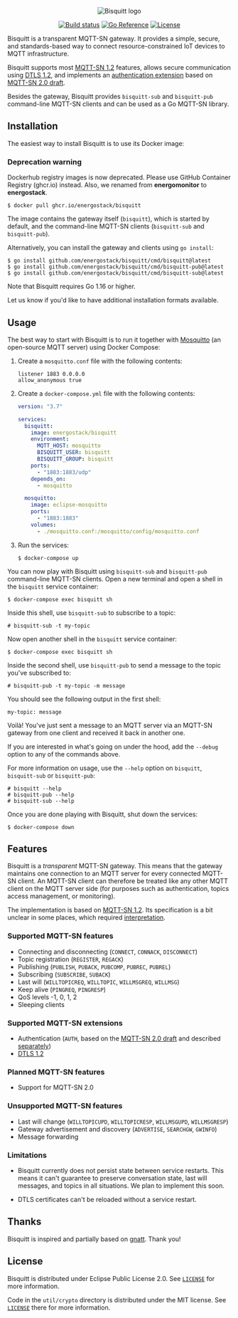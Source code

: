 <p align="center">
  <img src="doc/logo.png" alt="Bisquitt logo">
</p>

<p align="center">
  <a href="https://github.com/energostack/bisquitt/actions/workflows/bisquitt-tests.yaml"><img src="https://img.shields.io/github/workflow/status/energostack/bisquitt/bisquitt%20tests?style=flat-square" alt="Build status"></a>
  <a href="https://pkg.go.dev/github.com/energostack/bisquitt"><img src="https://pkg.go.dev/badge/github.com/energostack/bisquitt.svg" alt="Go Reference"></a>
  <a href="https://github.com/energostack/bisquitt#license"><img src="https://img.shields.io/github/license/energostack/bisquitt?style=flat-square" alt="License"></a>
</p>

Bisquitt is a transparent MQTT-SN gateway. It provides a simple, secure, and
standards-based way to connect resource-constrained IoT devices to MQTT
infrastructure.

Bisquitt supports most [MQTT-SN 1.2] features, allows secure communication using
[DTLS 1.2], and implements an [authentication extension](doc/auth.md) based on
[MQTT-SN 2.0 draft].

Besides the gateway, Bisquitt provides `bisquitt-sub` and `bisquitt-pub`
command-line MQTT-SN clients and can be used as a Go MQTT-SN library.

## Installation

The easiest way to install Bisquitt is to use its Docker image:

### Deprecation warning
Dockerhub registry images is now deprecated. Please use GitHub Container Registry (ghcr.io) instead.
Also, we renamed from **energomonitor** to **energostack**.
```console
$ docker pull ghcr.io/energostack/bisquitt
```

The image contains the gateway itself (`bisquitt`), which is started by default,
and the command-line MQTT-SN clients (`bisquitt-sub` and `bisquitt-pub`).

Alternatively, you can install the gateway and clients using `go install`:

```console
$ go install github.com/energostack/bisquitt/cmd/bisquitt@latest
$ go install github.com/energostack/bisquitt/cmd/bisquitt-pub@latest
$ go install github.com/energostack/bisquitt/cmd/bisquitt-sub@latest
```

Note that Bisquitt requires Go 1.16 or higher.

Let us know if you'd like to have additional installation formats available.

## Usage

The best way to start with Bisquitt is to run it together with [Mosquitto] (an
open-source MQTT server) using Docker Compose:

  1. Create a `mosquitto.conf` file with the following contents:

     ```
     listener 1883 0.0.0.0
     allow_anonymous true
     ```

  1. Create a `docker-compose.yml` file with the following contents:

     ```yaml
     version: "3.7"

     services:
       bisquitt:
         image: energostack/bisquitt
         environment:
           MQTT_HOST: mosquitto
           BISQUITT_USER: bisquitt
           BISQUITT_GROUP: bisquitt
         ports:
           - "1883:1883/udp"
         depends_on:
           - mosquitto

       mosquitto:
         image: eclipse-mosquitto
         ports:
           - "1883:1883"
         volumes:
           - ./mosquitto.conf:/mosquitto/config/mosquitto.conf
     ```

  1. Run the services:

     ```console
     $ docker-compose up
     ```

You can now play with Bisquitt using `bisquitt-sub` and `bisquitt-pub`
command-line MQTT-SN clients. Open a new terminal and open a shell in the
`bisquitt` service container:

```console
$ docker-compose exec bisquitt sh
```

Inside this shell, use `bisquitt-sub` to subscribe to a topic:

```console
# bisquitt-sub -t my-topic
```

Now open another shell in the `bisquitt` service container:

```console
$ docker-compose exec bisquitt sh
```

Inside the second shell, use `bisquitt-pub` to send a message to the topic
you've subscribed to:

```console
# bisquitt-pub -t my-topic -m message
```

You should see the following output in the first shell:

```console
my-topic: message
```

Voilà! You've just sent a message to an MQTT server via an MQTT-SN gateway from
one client and received it back in another one.

If you are interested in what's going on under the hood, add the `--debug`
option to any of the commands above.

For more information on usage, use the `--help` option on `bisquitt`,
`bisquitt-sub` or `bisquitt-pub`:

```console
# bisquitt --help
# bisquitt-pub --help
# bisquitt-sub --help
```

Once you are done playing with Bisquitt, shut down the services:

```console
$ docker-compose down
```

## Features

Bisquitt is a _transparent_ MQTT-SN gateway. This means that the gateway
maintains one connection to an MQTT server for every connected MQTT-SN client.
An MQTT-SN client can therefore be treated like any other MQTT client on the
MQTT server side (for purposes such as authentication, topics access management,
or monitoring).

The implementation is based on [MQTT-SN 1.2]. Its specification is a bit unclear
in some places, which required
[interpretation](doc/specification-interpretation.md).

### Supported MQTT-SN features

  * Connecting and disconnecting (`CONNECT`, `CONNACK`, `DISCONNECT`)
  * Topic registration (`REGISTER`, `REGACK`)
  * Publishing (`PUBLISH`, `PUBACK`, `PUBCOMP`, `PUBREC`, `PUBREL`)
  * Subscribing (`SUBSCRIBE`, `SUBACK`)
  * Last will (`WILLTOPICREQ`, `WILLTOPIC`, `WILLMSGREQ`, `WILLMSG`)
  * Keep alive (`PINGREQ`, `PINGRESP`)
  * QoS levels -1, 0, 1, 2
  * Sleeping clients

### Supported MQTT-SN extensions

  * Authentication (`AUTH`, based on the [MQTT-SN 2.0 draft] and described
    [separately](doc/auth.md))
  * [DTLS 1.2]

### Planned MQTT-SN features

  * Support for MQTT-SN 2.0

### Unsupported MQTT-SN features

  * Last will change (`WILLTOPICUPD`, `WILLTOPICRESP`, `WILLMSGUPD`,
    `WILLMSGRESP`)
  * Gateway advertisement and discovery (`ADVERTISE`, `SEARCHGW`, `GWINFO`)
  * Message forwarding

### Limitations

  * Bisquitt currently does not persist state between service restarts. This
    means it can't guarantee to preserve conversation state, last will messages,
    and topics in all situations. We plan to implement this soon.

  * DTLS certificates can't be reloaded without a service restart.

## Thanks

Bisquitt is inspired and partially based on [gnatt]. Thank you!

## License

Bisquitt is distributed under Eclipse Public License 2.0. See
[`LICENSE`](LICENSE) for more information.

Code in the `util/crypto` directory is distributed under the MIT license.
See [`LICENSE`](util/crypto/LICENSE) there for more information.

[MQTT-SN 1.2]: https://www.oasis-open.org/committees/download.php/66091/MQTT-SN_spec_v1.2.pdf
[MQTT-SN 2.0 draft]: https://www.oasis-open.org/committees/download.php/68568/mqtt-sn-v2.0-wd09.docx
[DTLS 1.2]: https://datatracker.ietf.org/doc/html/rfc6347
[Mosquitto]: https://mosquitto.org/
[gnatt]: https://github.com/alsm/gnatt
